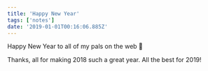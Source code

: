 ```yaml
---
title: 'Happy New Year'
tags: ['notes'] 
date: '2019-01-01T00:16:06.885Z'
---
```

Happy New Year to all of my pals on the web 🎉

Thanks, all for making 2018 such a great year. All the best for 2019! 